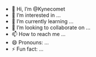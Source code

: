 - 👋 Hi, I’m @Kynecomet
- 👀 I’m interested in ...
- 🌱 I’m currently learning ...
- 💞️ I’m looking to collaborate on ...
- 📫 How to reach me ...
- 😄 Pronouns: ...
- ⚡ Fun fact: ...

<!---
Kynecomet/Kynecomet is a ✨ special ✨ repository because its `README.md` (this file) appears on your GitHub profile.
You can click the Preview link to take a look at your changes.
--->
